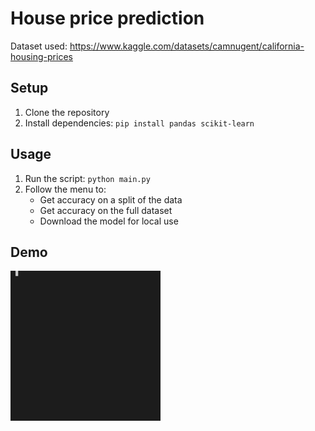 # House price prediction

Dataset used: https://www.kaggle.com/datasets/camnugent/california-housing-prices

## Setup
1. Clone the repository
2. Install dependencies: `pip install pandas scikit-learn`

## Usage
1. Run the script: `python main.py`
2. Follow the menu to:
   - Get accuracy on a split of the data
   - Get accuracy on the full dataset
   - Download the model for local use


## Demo
![Demo](demo.gif)
